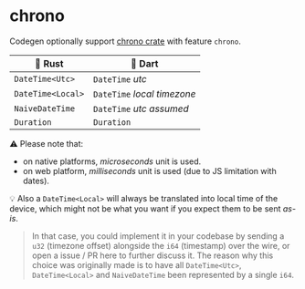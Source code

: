 # chrono

Codegen optionally support [chrono crate](https://docs.rs/chrono) with feature `chrono`.

| :crab: Rust       | :dart: Dart                   |
| -----------       | -----------                   |
| `DateTime<Utc>`   | `DateTime` *utc*              |
| `DateTime<Local>` | `DateTime` *local timezone*   |
| `NaiveDateTime`   | `DateTime` *utc assumed*      |
| `Duration`        | `Duration`                    |

:warning: Please note that:

- on native platforms, *microseconds* unit is used.
- on web platform, *milliseconds* unit is used (due to JS limitation with dates).

:bulb: Also a `DateTime<Local>` will always be translated into local time of the device, which might not be what you want if you expect them to be sent *as-is*.

> In that case, you could implement it in your codebase by sending a `u32` (timezone offset) alongside the `i64` (timestamp) over the wire, or open a issue / PR here to further discuss it. The reason why this choice was originally made is to have all `DateTime<Utc>`, `DateTime<Local>` and `NaiveDateTime` been represented by a single `i64`.
